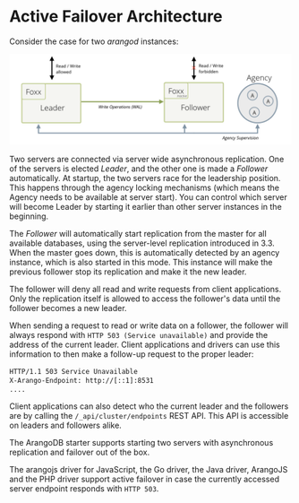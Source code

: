 Active Failover Architecture
============================

Consider the case for two *arangod* instances:

![Simple Leader / Follower setup, with a single node agency](leader-follower.png)

Two servers are connected via server wide asynchronous replication. One of the servers is
elected _Leader_, and the other one is made a _Follower_ automatically. At startup,
the two servers race for the leadership position. This happens through the agency
locking mechanisms (which means the Agency needs to be available at server start).
You can control which server will become Leader by starting it earlier than
other server instances in the beginning.


The _Follower_ will automatically start
replication from the master for all available databases, using the server-level
replication introduced in 3.3.
When the master goes down, this is automatically detected by an agency
instance, which is also started in this mode. This instance will make the
previous follower stop its replication and make it the new leader.

The follower will deny all read and write requests from client
applications. Only the replication itself is allowed to access the follower's data
until the follower becomes a new leader.

When sending a request to read or write data on a follower, the follower will 
always respond with `HTTP 503 (Service unavailable)` and provide the address of
the current leader. Client applications and drivers can use this information to 
then make a follow-up request to the proper leader:

```
HTTP/1.1 503 Service Unavailable
X-Arango-Endpoint: http://[::1]:8531
....
```

Client applications can also detect who the current leader and the followers
are by calling the `/_api/cluster/endpoints` REST API. This API is accessible
on leaders and followers alike.

The ArangoDB starter supports starting two servers with asynchronous
replication and failover out of the box.

The arangojs driver for JavaScript, the Go driver, the Java driver, ArangoJS and the PHP driver
support active failover in case the currently accessed server endpoint 
responds with `HTTP 503`.
